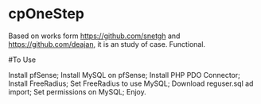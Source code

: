 # cpOneStep
Based on works form https://github.com/snetgh and https://github.com/deajan, it is an study of case.  Functional.

#To Use

Install pfSense;
Install MySQL on pfSense;
Install PHP PDO Connector;
Install FreeRadius;
Set FreeRadius to use MySQL;
Download reguser.sql ad import;
Set permissions on MySQL;
Enjoy.
